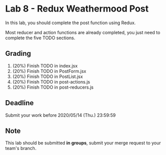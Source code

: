 # Lab 8 - Redux Weathermood Post

In this lab, you should complete the post function using Redux.

Most reducer and action functions are already completed, you just need to complete the five TODO sections.

## Grading
1. (20%) Finish TODO in index.jsx
2. (20%) Finish TODO in PostForm.jsx
3. (20%) Finish TODO in PostList.jsx
4. (20%) Finish TODO in post-actions.js
5. (20%) Finish TODO in post-reducers.js

## Deadline
Submit your work before 2020/05/14 (Thu.) 23:59:59

## Note
This lab should be submitted **in groups**, submit your merge request to your team's branch.
